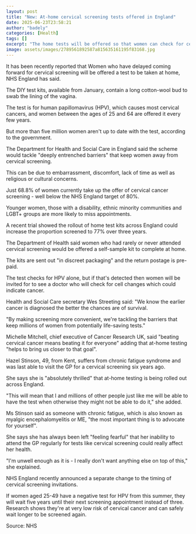 ```yaml
---
layout: post
title: "New: At-home cervical screening tests offered in England"
date: 2025-06-23T23:58:21
author: "badely"
categories: [Health]
tags: []
excerpt: "The home tests will be offered so that women can check for cervical cancer without visiting a GP."
image: assets/images/2789561892587a815635161195f83168.jpg
---
```


It has been recently reported that Women who have delayed coming forward for cervical screening will be offered a test to be taken at home, NHS England has said.

The DIY test kits, available from January, contain a long cotton-wool bud to swab the lining of the vagina.

The test is for human papillomavirus (HPV), which causes most cervical cancers, and  women between the ages of 25 and 64 are offered it every few years.

But more than five million women aren't up to date with the test, according to the government.

The Department for Health and Social Care in England said the scheme would  tackle "deeply entrenched barriers" that keep women away from cervical screening.

This can be due to embarrassment, discomfort, lack of time as well as religious or cultural concerns.

Just 68.8% of women currently take up the offer of cervical cancer screening - well below the NHS England target of 80%.

Younger women, those with a disability, ethnic minority communities and LGBT+ groups are more likely to miss appointments.

A recent trial showed the rollout of home test kits across England could increase the proportion screened to 77% over three years.

The Department of Health said women who had rarely or never attended cervical screening would be offered a self-sample kit to complete at home. 

The kits are sent out "in discreet packaging" and the return postage is pre-paid. 

The test checks for HPV alone, but if that's detected then women will be invited for to see a doctor who will check for cell changes which could indicate cancer.

Health and Social Care secretary Wes Streeting said: "We know the earlier cancer is diagnosed the better the chances are of survival. 

"By making screening more convenient, we're tackling the barriers that keep millions of women from potentially life-saving tests."

Michelle Mitchell, chief executive of Cancer Research UK, said "beating cervical cancer means beating it for everyone" adding that at-home testing "helps to bring us closer to that goal".

Hazel Stinson, 49, from Kent, suffers from chronic fatigue syndrome and was last able to visit the GP for a cervical screening six years ago.

She says she is "absolutely thrilled" that at-home testing is being rolled out across England.

"This will mean that I and millions of other people just like me will be able to have the test when otherwise they might not be able to do it," she added.

Ms Stinson said as someone with chronic fatigue, which is also known as myalgic encephalomyelitis or ME, "the most important thing is to advocate for yourself".

She says she has always been left "feeling fearful" that her inability to attend the GP regularly for tests like cervical screening could really affect her health.

"I'm unwell enough as it is - I really don't want anything else on top of this," she explained.

NHS England recently announced a separate change to the timing of cervical screening invitations.

If women aged 25-49 have a negative test for HPV from this summer, they will wait five years until their next screening appointment instead of three. Research shows they're at very low risk of cervical cancer and can safely wait longer to be screened again.

Source: NHS

